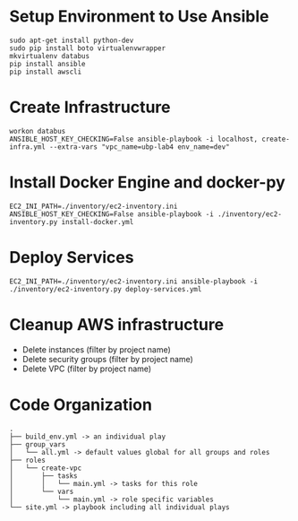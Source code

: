 # Setup Environment to Use Ansible
```
sudo apt-get install python-dev
sudo pip install boto virtualenvwrapper
mkvirtualenv databus
pip install ansible
pip install awscli
```

# Create Infrastructure
```
workon databus
ANSIBLE_HOST_KEY_CHECKING=False ansible-playbook -i localhost, create-infra.yml --extra-vars "vpc_name=ubp-lab4 env_name=dev"
```

# Install Docker Engine and docker-py
```shell
EC2_INI_PATH=./inventory/ec2-inventory.ini ANSIBLE_HOST_KEY_CHECKING=False ansible-playbook -i ./inventory/ec2-inventory.py install-docker.yml
```

# Deploy Services
```shell
EC2_INI_PATH=./inventory/ec2-inventory.ini ansible-playbook -i ./inventory/ec2-inventory.py deploy-services.yml
```

# Cleanup AWS infrastructure

- Delete instances (filter by project name)
- Delete security groups (filter by project name)
- Delete VPC (filter by project name)

# Code Organization
```
.
├── build_env.yml -> an individual play
├── group_vars
│   └── all.yml -> default values global for all groups and roles
├── roles
│   └── create-vpc
│       ├── tasks
│       │   └── main.yml -> tasks for this role
│       └── vars
│           └── main.yml -> role specific variables
└── site.yml -> playbook including all individual plays
```
